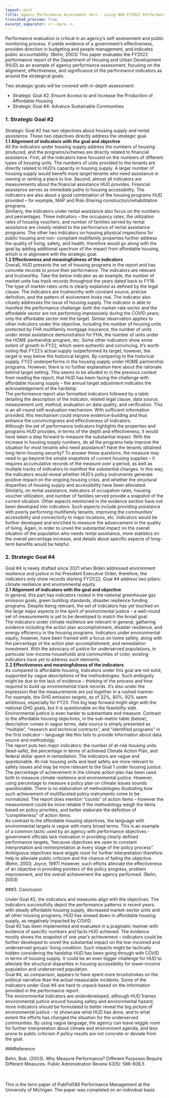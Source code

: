 ```yaml
---
layout: post
title: Agency Performance Assessment <br>-- using HUD FY2022 Performance Report as an Example
truncated_preview: true
excerpt_separator: <!--more-->
---
```


Performance evaluation is critical in an agency’s self-assessment and public monitoring
process. It yields evidence of a government’s effectiveness, provides direction in budgeting and
people management, and indicates public accountability. (Behn, 2003) This paper evaluates the
FY2022 performance report of the Department of Housing and Urban Development (HUD) as an
example of agency performance assessment, focusing on the alignment, effectiveness, and
significance of the performance indicators as around the strategical goals. <br>

Two strategic goals will be covered with in-depth assessment: <br>
* Strategic Goal #2: Ensure Access to and Increase the Production of Affordable Housing <br>
* Strategic Goal #4: Advance Sustainable Communities <br>

### 1. Strategic Goal #2 <br>

Strategic Goal #2 has two objectives about housing supply and rental assistance. These two
objectives directly address the strategic goal. <br>
**1.1 Alignment of indicators with the goal and objective** <br>
All the indicators under housing supply address the numbers of housing produced, and the
programs/schemes are directly related to financial assistance. First, all the<!--more--> indicators have
focused on the numbers of different types of housing units. The numbers of units provided to the
tenants are directly related to HUD’s capacity in housing supply. A larger number of housing
supply would benefit more target tenants who need assistance in owning or renting a place to
live. Second, almost all indicators are measurements about the financial assistance HUD
provides. Financial assistance serves as immediate paths to housing accessibility. The indicators
are also about a good combination of the housing programs HUD provided – for example, MAP
and Risk-Sharing construction/rehabilitation programs. <br> 
Similarly, the indicators under rental assistance also focus on the numbers and percentages.
Three indicators – the occupancy rates, the utilization rates of housing vouchers, and number of
families served by rental assistance are closely related to the performance of rental assistance
programs. The other two indicators on housing physical inspections for public housing and non-
compliant multifamily properties further address the quality of living, safety, and health,
therefore would go along with the goal by adding additional spectrum of the impact from
affordable housing, which is in alignment with the strategic goal. <br>
**1.2 Effectiveness and meaningfulness of the indicators** <br>
Overall, HUD presents the set of housing programs in the report and has concrete records to
prove their performance. The indicators are relevant and trustworthy. Take the below indicator as
an example, the number of market units has track records throughout the years dated back to
FY18. The type of market-rates units is clearly explained as defined by the legal clause. The
indicators are trustworthy with constant source, precise definition, and the pattern of evolvement
looks real. The indicator also closely addresses the issue of housing supply. The indicator is able
to manifest the performance challenge: both the market-rate sector and the affordable sector are
not performing impressively during the COVID years; only the affordable sector met the target.
Similar observation applies to other indicators under this objective, including the number of
housing units protected by FHA multifamily mortgage insurance, the number of units under
rental assistance demonstration for FHA, the number of units under the HOME partnership
program, etc. Some other indicators show some extent of growth in FY22, which seem authentic
and convincing. It’s worth noting that FY22’s actual supply outperformed its target; however, the
target is way below the historical targets. By comparing to the historical supply, FY22
underperforms in the housing supply under HOME partnership programs. However, there is no
further explanation here about the rationale behind target setting. This seems to be alluded to in
the previous context from reading the report, that HUD has been facing the challenge with
affordable housing supply – the annual target adjustment indicates the acknowledgement of the
hardship. <br>
The performance report also formatted indicators followed by a table detailing the
description of the indicator, related legal clause, data source, measurement unit, method,
evaluation on data quality, and verification. This is an all-round self-evaluation mechanism. With
sufficient information provided, this mechanism could improve evidence-building and thus
enhance the convincingness and effectiveness of indicators. <br>
Although the set of performance indicators highlights the properties and programs HUD
provides, in terms of the depth and effectiveness, it would have taken a step forward to measure
the substantial impact. With the increase in housing supply numbers, do all the programs help
improve the situation for most tenants who need assistance? Have the tenants obtained long-term
housing security? To answer these questions, the measure may need to go beyond the simple
snapshots of current housing supplies – it requires accumulative records of the measure over a
period, as well as multiple tracks of indicators to manifest the substantial changes. In this way,
the indicators would reveal whether HUD’s policy instruments generate positive impact on the
ongoing housing crisis, and whether the structural disparities of housing supply and accessibility
have been alleviated. <br>
Similarly, on rental assistance, indicators of occupation rates, housing voucher utilization,
and number of families served provide a snapshot of the current situation. Other aspects
mentioned in the evidence section have not been developed into indicators. Such aspects include
providing assistance with poorly performing multifamily tenants, improving the communities’
accessibility and connectivity to major locations, etc. Indicators would be further developed and
enriched to measure the advancement in the quality of living. Again, in order to unveil the
substantial impact on the overall situation of the population who needs rental assistance, more
statistics on the overall percentage increase, and details about specific aspects of long-term
benefits would be helpful. <br>

### 2. Strategic Goal #4 <br>

Goal #4 is newly drafted since 2021 when Biden addressed environment resilience and
justice in his President Executive Order, therefore, the indicators only show records starting
FY21/22. Goal #4 address two pillars: climate resilience and environmental equity. <br>
**2.1 Alignment of indicators with the goal and objective** <br>
In general, this part has indicators rooted in the national greenhouse gas emission goals,
green building standards, disaster resilience funding programs. Despite being relevant, the set of
indicators has yet touched on the large major aspects in the spirit of environmental justice – a
well-round set of measurements is yet to be developed to match the broad goal. <br>
The indicators under climate resilience are relevant in general, gathering evidence including
the action plan accomplishment, disaster resilience, and energy efficiency in the housing
programs. Indicators under environmental equity, however, have been framed with a focus on
home safety, along with the percentage of the action plan accomplishment, and remediation
investment. With the advocacy of justice for underserved populations, in particular low-income
households and communities of color, existing indicators have yet to address such elements. <br>
**2.2 Effectiveness and meaningfulness of the indicators** <br>
As compared to affordable housing, indicators under this goal are not solid, supported by
vague descriptions of the methodologies. Such ambiguity might be due to the lack of evidence –
thinking of the process and time required to build up environmental track records. It’s also under
the impression that the measurements are put together in a rushed manner. <br>
For example, the GHG emission targets, as of 32%, 80%, 92% seem ambitious, especially for
FY23. This big leap forward might align with the national GHG goals, but it is questionable on
the feasibility side. Environmental justice is even harder to substantiate and measure. Contrast to
the affordable housing objectives, in the sub-metric table (below), description comes in vague
terms, data source is simply presented as “multiple”, “research and technical contracts”, and
“identified programs” in the first indicator – language like this fails to provide information about
data source and methodolgy. <br>
The report puts two major indicators: the number of at-risk housing units (lead-safe), the
percentage in terms of achieved Climate Action Plan, and federal dollar spent in remediation.
The indicators are vague and questionable. At-risk housing units and lead safety are more
relevant to safety issues and may be more relevant to the Goal 1 under housing justice. The
percentage of achievement in the climate action plan has been used both to measure climate
resilience and environmental justice. However, using percentage to measure a policy plan on
climate issues sounds questionable. There is no elaboration of methodologies illustrating how
such achievement of multifaceted policy instruments come to be normalized. The report does
mention “counts” of action items – however the measurement could be more reliable if the
methodology weigh the items based on policy priorities, and better elaborate the definition of
“completeness” of action items. <br>
As contrast to the affordable housing objectives, the language with environmental targets is
vague with many broad terms. This is an example of a common tactic used by an agency with
performance objectives - government officials lack motivation in providing clearly defined
performance targets, “because objectives are open to constant interpretation and reinterpretation
at every stage of the policy process”. Ambiguous objectives leave wiggle room for further
interpretation therefore help to alleviate public criticism and the chance of failing the objective.
(Behn, 2003; Joyce, 1997) However, such efforts alleviate the effectiveness of an objective in
providing pointers of the policy progress, problem improvement, and the overall achievement the
agency performed. (Behn, 2003) <br>

###3. Conclusion <br>

Under Goal #2, the indicators and measures align with the objectives. The indicators
successfully depict the performance patterns in recent years: with steady affordable housing
supply, decreased market-sector units and all other housing programs, HUD has slowed down in
affordable housing supply, as negatively impacted by COVID. <br>
Goal #2 has been implemented and evaluated in a pragmatic manner with evidence of
specific numbers and facts HUD achieved. The evidence mostly shows the snapshot of one
year’s achievement – indicators could be further developed to unveil the substantial impact on
the low-incomed and underserved groups’ living condition. Such impacts might be tactically
hidden considering the hardship HUD has been going through with COVID in terms of housing
supply. It could be an even bigger challenge for HUD to alleviate the structural disparities in
housing accessibility for lower-income population and underserved population. <br>
Goal #4, as comparison, appears to have spent more brushstrokes on the political narrative
than the actual measurable incidents. Some of the indicators under Goal #4 are hard to unpack
based on the information provided in the performance report. <br>
The environmental indicators are underdeveloped, although HUD frames environmental
justice around housing safety and environmental hazard, more indicators should be formulated to
better reveal the big picture of environmental justice – to showcase what HUD has done, and to
what extent the efforts has changed the situation for the underserved communities. By using
vague language, the agency can leave wiggle room for further interpretation about climate and
environment agenda, and less prone to public criticism if policy results are not concrete or
deviate from the goal. <br>

###Reference <br>

Behn, Bob. (2003). Why Measure Performance? Different Purposes Require Different Measures.
Public Administration Review 63(5): 586-606.5 <br>

<br>
<br>
<div class="message">
  This is the term paper of PubPol586 Performance Management at the University of Michigan. The paper
  was completed on an individual basis.
</div>
